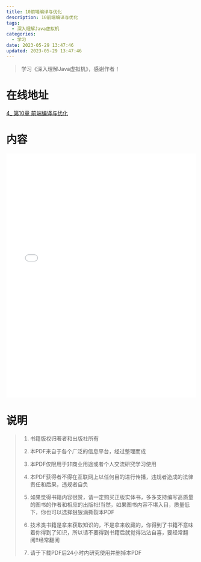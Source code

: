 ```yaml
---
title: 10前端编译与优化
description: 10前端编译与优化
tags:
  - 深入理解Java虚拟机
categories:
  - 学习
date: 2023-05-29 13:47:46
updated: 2023-05-29 13:47:46
---
```


> 学习《深入理解Java虚拟机》，感谢作者！

# 在线地址

<a target="_blank" href="/myjs/pdfjs/web/viewer.html?file=https://raw.githubusercontent.com/lwmfjc/files/main/work/jvm/understanding_the_jvm/4_ 第10章 前端编译与优化.pdf">4_ 第10章 前端编译与优化</a>

# 内容

<iframe src='/myjs/pdfjs/web/viewer.html?file=https://raw.githubusercontent.com/lwmfjc/files/main/work/jvm/understanding_the_jvm/4_ 第10章 前端编译与优化.pdf' style="padding: 0;width:100%;"  style="padding: 0;width:100%;" marginwidth="0" frameborder="no" scrolling="no" height="650px"></iframe>

# 说明

> 1. 书籍版权归著者和出版社所有
> 2. 本PDF来自于各个广泛的信息平台，经过整理而成
>
> 3. 本PDF仅限用于非商业用途或者个人交流研究学习使用
> 4. 本PDF获得者不得在互联网上以任何目的进行传播，违规者造成的法律责任和后果，违规者自负
> 5. 如果觉得书籍内容很赞，请一定购买正版实体书，多多支持编写高质量的图书的作者和相应的出版社!当然，如果图书内容不堪入目，质量低下，你也可以选择狠狠滴撕裂本PDF
> 6. 技术类书籍是拿来获取知识的，不是拿来收藏的，你得到了书籍不意味着你得到了知识，所以请不要得到书籍后就觉得沾沾自喜，要经常翻阅!!经常翻阅
> 7. 请于下载PDF后24小时内研究使用并删掉本PDF

